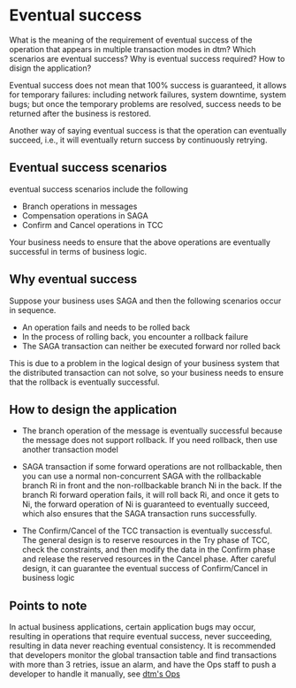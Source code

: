 # Eventual success
What is the meaning of the requirement of eventual success of the operation that appears in multiple transaction modes in dtm? Which scenarios are eventual success? Why is eventual success required? How to disign the application?

Eventual success does not mean that 100% success is guaranteed, it allows for temporary failures: including network failures, system downtime, system bugs; but once the temporary problems are resolved, success needs to be returned after the business is restored.

Another way of saying eventual success is that the operation can eventually succeed, i.e., it will eventually return success by continuously retrying.

## Eventual success scenarios
eventual success scenarios include the following
- Branch operations in messages
- Compensation operations in SAGA
- Confirm and Cancel operations in TCC

Your business needs to ensure that the above operations are eventually successful in terms of business logic.

## Why eventual success

Suppose your business uses SAGA and then the following scenarios occur in sequence.
- An operation fails and needs to be rolled back
- In the process of rolling back, you encounter a rollback failure
- The SAGA transaction can neither be executed forward nor rolled back

This is due to a problem in the logical design of your business system that the distributed transaction can not solve, so your business needs to ensure that the rollback is eventually successful.

## How to design the application
- The branch operation of the message is eventually successful because the message does not support rollback. If you need rollback, then use another transaction model

- SAGA transaction if some forward operations are not rollbackable, then you can use a normal non-concurrent SAGA with the rollbackable branch Ri in front and the non-rollbackable branch Ni in the back. If the branch Ri forward operation fails, it will roll back Ri, and once it gets to Ni, the forward operation of Ni is guaranteed to eventually succeed, which also ensures that the SAGA transaction runs successfully.

- The Confirm/Cancel of the TCC transaction is eventually successful. The general design is to reserve resources in the Try phase of TCC, check the constraints, and then modify the data in the Confirm phase and release the reserved resources in the Cancel phase. After careful design, it can guarantee the eventual success of Confirm/Cancel in business logic

## Points to note
In actual business applications, certain application bugs may occur, resulting in operations that require eventual success, never succeeding, resulting in data never reaching eventual consistency. It is recommended that developers monitor the global transaction table and find transactions with more than 3 retries, issue an alarm, and have the Ops staff to push a developer to handle it manually, see [dtm's Ops](../deploy/maintain)

